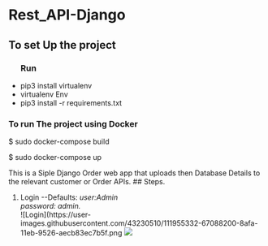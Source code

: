 

# Rest_API-Django

## To set Up the project
  <ul type="i">
  <h3>Run</h3>
  <li>pip3 install virtualenv</li>
  <li>virtualenv Env</li>
  <li>pip3 install -r requirements.txt</li>
</ul>

### To run The project using Docker 

$ sudo docker-compose build

$ sudo docker-compose up

<p> 
  This is a Siple Django Order web app that uploads then Database Details to the relevant customer or Order APIs.
  ## Steps.
  <ol>
    <li>Login --Defaults: <i>user:Admin<br> password: admin.</i>
    <br>![Login](https://user-images.githubusercontent.com/43230510/111955332-67088200-8afa-11eb-9526-aecb83ec7b5f.png
       <img src="https://user-images.githubusercontent.com/43230510/111955332-67088200-8afa-11eb-9526-aecb83ec7b5f.png">
    </li>
</ol>
<p>


